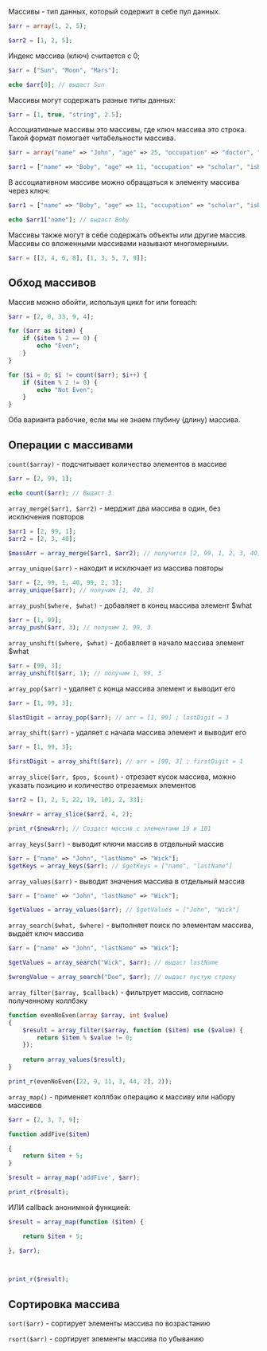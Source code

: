 Массивы - тип данных, который содержит в себе пул данных.

```php
$arr = array(1, 2, 5);

$arr2 = [1, 2, 5];
```

Индекс массива (ключ) считается с 0;

```php
$arr = ["Sun", "Moon", "Mars"];

echo $arr[0]; // выдаст Sun
```

Массивы могут содержать разные типы данных:

```php
$arr = [1, true, "string", 2.5];
```

Ассоциативные массивы это массивы, где ключ массива это строка. Такой формат помогает читабельности массива.

```php
$arr = array("name" => "John", "age" => 25, "occupation" => "doctor", "isRegistered" => true);

$arr1 = ["name" => "Boby", "age" => 11, "occupation" => "scholar", "isRegistered" => false];
```

В ассоциативном массиве можно обращаться к элементу массива через ключ:

```php
$arr1 = ["name" => "Boby", "age" => 11, "occupation" => "scholar", "isRegistered" => false];

echo $arr1["name"]; // выдаст Boby
```

Массивы также могут в себе содержать объекты или другие массив. Массивы со вложенными массивами называют многомерными.

```php
$arr = [[2, 4, 6, 8], [1, 3, 5, 7, 9]];
```

**Обход массивов**
--

Массив можно обойти, используя цикл for или foreach:

```php
$arr = [2, 0, 33, 9, 4];

for ($arr as $item) {
	if ($item % 2 == 0) {
		echo "Even";
	}
}

for ($i = 0; $i != count($arr); $i++) {
	if ($item % 2 != 0) {
		echo "Not Even";
	}
}
```

Оба варианта рабочие, если мы не знаем глубину (длину) массива.

**Операции с массивами**
--

`count($array)` - подсчитывает количество элементов в массиве

```php
$arr = [2, 99, 1];

echo count($arr); // Выдаст 3
```

`array_merge($arr1, $arr2)` - мерджит два массива в один, без исключения повторов

```php
$arr1 = [2, 99, 1];
$arr2 = [2, 3, 40];

$massArr = array_merge($arr1, $arr2); // получится [2, 99, 1, 2, 3, 40]
```

`array_unique($arr)` - находит и исключает из массива повторы
```php
$arr = [2, 99, 1, 40, 99, 2, 3];
array_unique($arr); // получим [1, 40, 3]
```

`array_push($where, $what)` - добавляет в конец массива элемент $what
```php
$arr = [1, 99];
array_push($arr, 3); // получим 1, 99, 3
```

`array_unshift($where, $what)` - добавляет в начало массива элемент $what
```php
$arr = [99, 3];
array_unshift($arr, 1); // получим 1, 99, 3
```

`array_pop($arr)` - удаляет с конца массива элемент и выводит его
```php
$arr = [1, 99, 3];

$lastDigit = array_pop($arr); // arr = [1, 99] ; lastDigit = 3
```

`array_shift($arr)` - удаляет с начала массива элемент и выводит его
```php
$arr = [1, 99, 3];

$firstDigit = array_shift($arr); // arr = [99, 3] ; firstDigit = 1
```

`array_slice($arr, $pos, $count)` - отрезает кусок массива, можно указать позицию и количество отрезаемых элементов

```php
$arr2 = [1, 2, 5, 22, 19, 101, 2, 33];

$newArr = array_slice($arr2, 4, 2);

print_r($newArr); // Создаст массив с элементами 19 и 101
```

`array_keys($arr)` - выводит ключи массив в отдельный массив

```php
$arr = ["name" => "John", "lastName" => "Wick"];
$getKeys = array_keys($arr); // $getKeys = ["name", "lastName"]
```

`array_values($arr)` - выводит значения массива в отдельный массив
```php
$arr = ["name" => "John", "lastName" => "Wick"];

$getValues = array_values($arr); // $getValues = ["John", "Wick"]
```

`array_search($what, $where)` - выполняет поиск по элементам массива, выдаёт ключ массива

```php
$arr = ["name" => "John", "lastName" => "Wick"];

$getValues = array_search("Wick", $arr); // выдаст lastName

$wrongValue = array_search("Doe", $arr); // выдаст пустую строку
```

`array_filter($array, $callback)` - фильтрует массив, согласно полученному коллбэку

```php
function evenNoEven(array $array, int $value)
{
    $result = array_filter($array, function ($item) use ($value) {
        return $item % $value != 0;
    });
    
    return array_values($result);
}

print_r(evenNoEven([22, 9, 11, 3, 44, 2], 2));
```

`array_map()` - применяет коллбэк операцию к массиву или набору массивов

```php
$arr = [2, 3, 7, 9];

function addFive($item)

{
    return $item + 5;
}

$result = array_map('addFive', $arr);

print_r($result);
```

ИЛИ callback анонимной функцией:

```php
$result = array_map(function ($item) {

    return $item + 5;

}, $arr);

  

print_r($result);
```
**Сортировка массива**
--

`sort($arr)` - сортирует элементы массива по возрастанию

`rsort($arr)` - сортирует элементы массива по убыванию